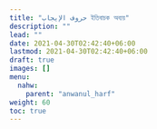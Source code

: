 ```yaml
---
title: "حروف الإيجاب ইতিবাচক অব্যয়"
description: ""
lead: ""
date: 2021-04-30T02:42:40+06:00
lastmod: 2021-04-30T02:42:40+06:00
draft: true
images: []
menu: 
  nahw:
    parent: "anwanul_harf"
weight: 60
toc: true
---
```



